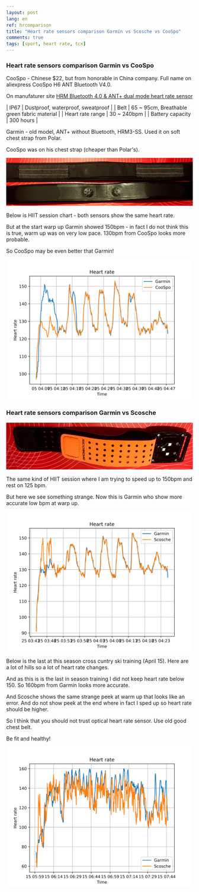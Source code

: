 ```yaml
---
layout: post
lang: en
ref: hrcomparison
title: "Heart rate sensors comparison Garmin vs Scosche vs CooSpo"
comments: true
tags: [sport, heart rate, tcx]
---
```


### Heart rate sensors comparison Garmin vs CooSpo

CooSpo - Chinese $22, but from honorable in China company.
Full name on aliexpress CooSpo H6 ANT Bluetooth V4.0.

On manufaturer site [HRM Bluetooth 4.0 & ANT+ dual mode heart rate sensor](http://www.coospo.com/monitoring/h6.html)

| IP67 | Dustproof, waterproof, sweatproof |
| Belt | 65 ~ 95cm, Breathable green fabric material |
| Heart rate range | 30 ~ 240bpm |
| Battery capacity | 300 hours |


Garmin - old model, ANT+ without Bluetooth, HRM3-SS.
Used it on soft chest strap from Polar.

CooSpo was on his chest strap (cheaper than Polar's).

![](/images/garmin_coospo_belts.jpg)
 
Below is HIIT session chart - both sensors show the same heart rate. 

But at the start warp up Garmin showed 150bpm - in fact I do not think this is true,
warm up was on very low pace. 130bpm from CooSpo looks more probable. 

So CooSpo may be even better that Garmin!

![](/images/20180505_run_hr.svg)

### Heart rate sensors comparison Garmin vs Scosche

![](/images/scosche.jpg)

The same kind of HIIT session where I am trying to speed up to 150bpm and rest on
125 bpm.

But here we see something strange. Now this is Garmin who show more accurate low bpm at warp up.

![](/images/20180425_run_hr.svg)

Below is the last at this season cross cuntry ski training (April 15).
Here are a lot of hills so a lot of heart rate changes.

And as this is is the last in season training I did not keep heart rate below 150.
So 160bpm from Garmin looks more accurate.

And Scosche shows the same strange peek at warm up that looks like an error.
And do not show peek at the end where in fact I sped up so heart rate should be higher.

So I think that you should not trust optical heart rate sensor.
Use old good chest belt.

Be fit and healthy!

![](/images/20180415_ski_hr.svg)